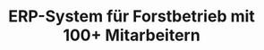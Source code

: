 ---
title: ERP-System für Forstbetrieb mit 100+ Mitarbeitern
description: Programmierung der App in Flutter, Backend in Firebase, UX/UI Design, Kommunikation mit Kunden.
tags: [Flutter, Firebase, UX/UI Design, Figma, Kundenkommunitkation]
--- 
